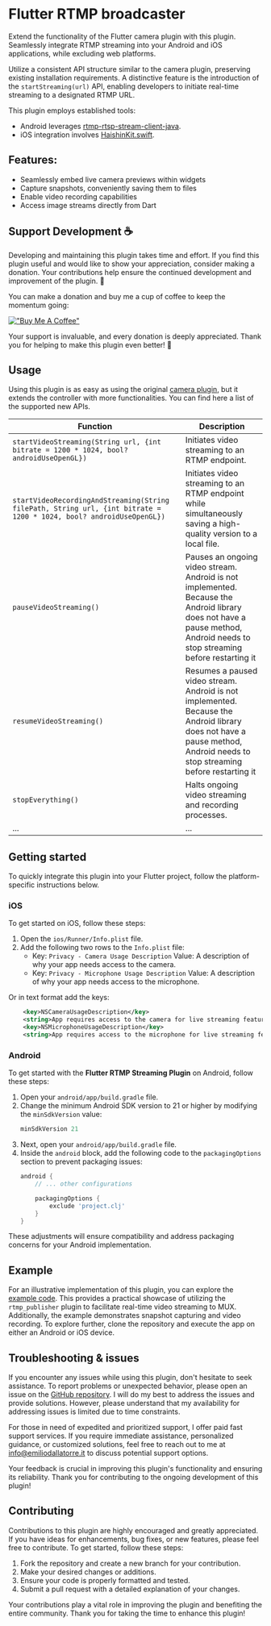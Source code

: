 # Flutter RTMP broadcaster

Extend the functionality of the Flutter camera plugin with this plugin. Seamlessly integrate RTMP streaming into your Android and iOS applications, while excluding web platforms.

Utilize a consistent API structure similar to the camera plugin, preserving existing installation requirements. A distinctive feature is the introduction of the `startStreaming(url)` API, enabling developers to initiate real-time streaming to a designated RTMP URL.

This plugin employs established tools:
- Android leverages [rtmp-rtsp-stream-client-java](https://github.com/pedroSG94/rtmp-rtsp-stream-client-java).
- iOS integration involves [HaishinKit.swift](https://github.com/shogo4405/HaishinKit.swift).

## Features:

- Seamlessly embed live camera previews within widgets
- Capture snapshots, conveniently saving them to files
- Enable video recording capabilities
- Access image streams directly from Dart

## Support Development ☕

Developing and maintaining this plugin takes time and effort. If you find this plugin useful and would like to show your appreciation, consider making a donation. Your contributions help ensure the continued development and improvement of the plugin. 🚀

You can make a donation and buy me a cup of coffee to keep the momentum going:

[!["Buy Me A Coffee"](https://www.buymeacoffee.com/assets/img/custom_images/orange_img.png)](https://www.buymeacoffee.com/emiliodallatorre)

Your support is invaluable, and every donation is deeply appreciated. Thank you for helping to make this plugin even better! 🙏

## Usage

Using this plugin is as easy as using the original [camera plugin](https://pub.dev/packages/camera), but it extends the controller with more functionalities. You can find here a list of the supported new APIs.

| Function | Description |
|----------|-------------|
| `startVideoStreaming(String url, {int bitrate = 1200 * 1024, bool? androidUseOpenGL})` | Initiates video streaming to an RTMP endpoint. |
| `startVideoRecordingAndStreaming(String filePath, String url, {int bitrate = 1200 * 1024, bool? androidUseOpenGL})` | Initiates video streaming to an RTMP endpoint while simultaneously saving a high-quality version to a local file. |
| `pauseVideoStreaming()` | Pauses an ongoing video stream. Android is not implemented. Because the Android library does not have a pause method, Android needs to stop streaming before restarting it|
| `resumeVideoStreaming()` | Resumes a paused video stream. Android is not implemented. Because the Android library does not have a pause method, Android needs to stop streaming before restarting it|
| `stopEverything()` | Halts ongoing video streaming and recording processes. |
| ... | ... |

## Getting started

To quickly integrate this plugin into your Flutter project, follow the platform-specific instructions below.

### iOS

To get started on iOS, follow these steps:

1. Open the `ios/Runner/Info.plist` file.
2. Add the following two rows to the `Info.plist` file:
   - Key: `Privacy - Camera Usage Description`
     Value: A description of why your app needs access to the camera.
   - Key: `Privacy - Microphone Usage Description`
     Value: A description of why your app needs access to the microphone.

Or in text format add the keys:

```xml
    <key>NSCameraUsageDescription</key>
    <string>App requires access to the camera for live streaming feature.</string>
    <key>NSMicrophoneUsageDescription</key>
    <string>App requires access to the microphone for live streaming feature.</string>
```

### Android

To get started with the **Flutter RTMP Streaming Plugin** on Android, follow these steps:

1. Open your `android/app/build.gradle` file.
2. Change the minimum Android SDK version to 21 or higher by modifying the `minSdkVersion` value:
   ```groovy
   minSdkVersion 21
   ```
3. Next, open your `android/app/build.gradle` file.
4. Inside the `android` block, add the following code to the `packagingOptions` section to prevent packaging issues:
   ```groovy
   android {
       // ... other configurations

       packagingOptions {
           exclude 'project.clj'
       }
   }
    ```

These adjustments will ensure compatibility and address packaging concerns for your Android implementation.

## Example

For an illustrative implementation of this plugin, you can explore the [example code](https://github.com/whevether/flutter_rtmp_broadcastertree/master/example). This provides a practical showcase of utilizing the `rtmp_publisher` plugin to facilitate real-time video streaming to MUX. Additionally, the example demonstrates snapshot capturing and video recording. To explore further, clone the repository and execute the app on either an Android or iOS device.

## Troubleshooting & issues

If you encounter any issues while using this plugin, don't hesitate to seek assistance. To report problems or unexpected behavior, please open an issue on the [GitHub repository](https://github.com/whevether/flutter_rtmp_broadcaster). I will do my best to address the issues and provide solutions. However, please understand that my availability for addressing issues is limited due to time constraints.

For those in need of expedited and prioritized support, I offer paid fast support services. If you require immediate assistance, personalized guidance, or customized solutions, feel free to reach out to me at [info@emiliodallatorre.it](mailto:info@emiliodallatorre.it) to discuss potential support options.

Your feedback is crucial in improving this plugin's functionality and ensuring its reliability. Thank you for contributing to the ongoing development of this plugin!

## Contributing

Contributions to this plugin are highly encouraged and greatly appreciated. If you have ideas for enhancements, bug fixes, or new features, please feel free to contribute. To get started, follow these steps:

1. Fork the repository and create a new branch for your contribution.
2. Make your desired changes or additions.
3. Ensure your code is properly formatted and tested.
4. Submit a pull request with a detailed explanation of your changes.

Your contributions play a vital role in improving the plugin and benefiting the entire community. Thank you for taking the time to enhance this plugin!

